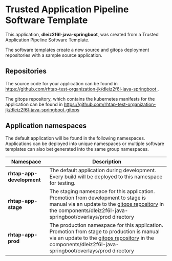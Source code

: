 # Trusted Application Pipeline Software Template

This application, **dleiz2f6l-java-springboot**, was created from a Trusted Application Pipeline Software Template.

The software templates create a new source and gitops deployment repositories with a sample source application. 

## Repositories

The source code for your application can be found in [https://github.com/rhtap-test-organization-jk/dleiz2f6l-java-springboot ](https://github.com/rhtap-test-organization-jk/dleiz2f6l-java-springboot ).
 
The gitops repository, which contains the kubernetes manifests for the application can be found in 
[https://github.com/rhtap-test-organization-jk/dleiz2f6l-java-springboot-gitops ](https://github.com/rhtap-test-organization-jk/dleiz2f6l-java-springboot-gitops ) 

## Application namespaces 

The default application will be found in the following namespaces. Applications can be deployed into unique namespaces or multiple software templates can also bet generated into the same group namespaces.  

|  Namespace   |  Description   |  
| -------- | -------- |   
| **rhtap-app-development** | The default application during development. Every build will be deployed to this namespace for testing. | 
| **rhtap-app-stage** | The staging namespace for this application. Promotion from development to stage is manual via an update to the [gitops repository](https://github.com/rhtap-test-organization-jk/dleiz2f6l-java-springboot-gitops ) in the components/dleiz2f6l-java-springboot/overlays/prod directory |  
| **rhtap-app-prod** | The production namespace for this application. Promotion from stage to production is manual via an update to the [gitops repository](https://github.com/rhtap-test-organization-jk/dleiz2f6l-java-springboot-gitops ) in the components/dleiz2f6l-java-springboot/overlays/prod directory | 
